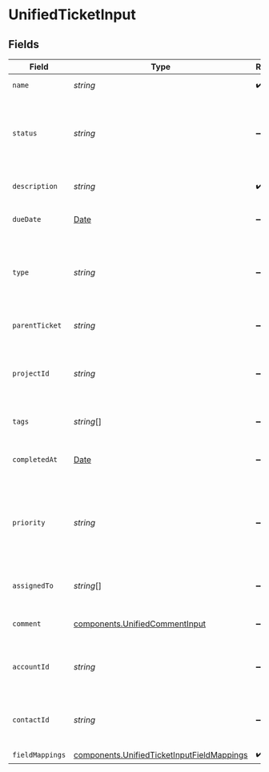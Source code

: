 # UnifiedTicketInput


## Fields

| Field                                                                                                    | Type                                                                                                     | Required                                                                                                 | Description                                                                                              |
| -------------------------------------------------------------------------------------------------------- | -------------------------------------------------------------------------------------------------------- | -------------------------------------------------------------------------------------------------------- | -------------------------------------------------------------------------------------------------------- |
| `name`                                                                                                   | *string*                                                                                                 | :heavy_check_mark:                                                                                       | The name of the ticket                                                                                   |
| `status`                                                                                                 | *string*                                                                                                 | :heavy_minus_sign:                                                                                       | The status of the ticket. Authorized values are OPEN or CLOSED.                                          |
| `description`                                                                                            | *string*                                                                                                 | :heavy_check_mark:                                                                                       | The description of the ticket                                                                            |
| `dueDate`                                                                                                | [Date](https://developer.mozilla.org/en-US/docs/Web/JavaScript/Reference/Global_Objects/Date)            | :heavy_minus_sign:                                                                                       | The date the ticket is due                                                                               |
| `type`                                                                                                   | *string*                                                                                                 | :heavy_minus_sign:                                                                                       | The type of the ticket. Authorized values are PROBLEM, QUESTION, or TASK                                 |
| `parentTicket`                                                                                           | *string*                                                                                                 | :heavy_minus_sign:                                                                                       | The uuid of the parent ticket                                                                            |
| `projectId`                                                                                              | *string*                                                                                                 | :heavy_minus_sign:                                                                                       | The uuid of the collection (project) the ticket belongs to                                               |
| `tags`                                                                                                   | *string*[]                                                                                               | :heavy_minus_sign:                                                                                       | The tags names of the ticket                                                                             |
| `completedAt`                                                                                            | [Date](https://developer.mozilla.org/en-US/docs/Web/JavaScript/Reference/Global_Objects/Date)            | :heavy_minus_sign:                                                                                       | The date the ticket has been completed                                                                   |
| `priority`                                                                                               | *string*                                                                                                 | :heavy_minus_sign:                                                                                       | The priority of the ticket. Authorized values are HIGH, MEDIUM or LOW.                                   |
| `assignedTo`                                                                                             | *string*[]                                                                                               | :heavy_minus_sign:                                                                                       | The users uuids the ticket is assigned to                                                                |
| `comment`                                                                                                | [components.UnifiedCommentInput](../../models/components/unifiedcommentinput.md)                         | :heavy_minus_sign:                                                                                       | The comment of the ticket                                                                                |
| `accountId`                                                                                              | *string*                                                                                                 | :heavy_minus_sign:                                                                                       | The uuid of the account which the ticket belongs to                                                      |
| `contactId`                                                                                              | *string*                                                                                                 | :heavy_minus_sign:                                                                                       | The uuid of the contact which the ticket belongs to                                                      |
| `fieldMappings`                                                                                          | [components.UnifiedTicketInputFieldMappings](../../models/components/unifiedticketinputfieldmappings.md) | :heavy_check_mark:                                                                                       | N/A                                                                                                      |